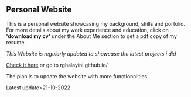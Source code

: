## Personal Website

This is a personal website showcasing my background, skills and porfolio. For more details about my
work experience and education, click on **'download my cv'** under the About Me section to get a pdf copy of my resume.

_This Website is regularly updated to showcase the latest projects i did_

[Check it here](https://rghalayini.github.io) or go to rghalayini.github.io/

The plan is to update the website with more functionalities.

Latest update>21-10-2022
